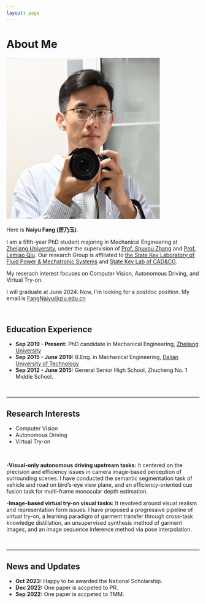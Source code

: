 ```yaml
---
layout: page
---
```


# About Me

<img src="blogs/web.assets/naiyufang_nikon.jpg" class="floatpic" width="400" height="420">

<br>

Here is **Naiyu Fang (房乃玉)**.

I am a fifth-year PhD student majoring in Mechanical Engineering at [Zhejiang University](https://www.zju.edu.cn/english/), under the supervision of [Prof. Shuyou Zhang](https://person.zju.edu.cn/en/0092066) and [Prof. Lemiao Qiu](https://person.zju.edu.cn/en/english_my_freetown). Our research Group is affiliated to [the State Key Laboratory of Fluid Power & Mechatronic Systems](http://sklofp.zju.edu.cn/sklen/) and [State Key Lab of CAD&CG](http://www.cad.zju.edu.cn/english.html). 

My reserach interest focuses on Computer Vision, Autonomous Driving, and Virtual Try-on.

I will graduate at June 2024. Now, I'm looking for a postdoc position. My email is FangNaiyu@zju.edu.cn

<br>

## Education Experience

- **Sep 2019 - Present:** PhD candidate in Mechanical Engineering, [Zhejiang University](https://www.zju.edu.cn/english/)
- **Sep 2015 - June 2019:** B.Eng. in Mechanical Engineering, [Dalian University of Technology](https://en.dlut.edu.cn/)
- **Sep 2012 - June 2015:** General Senior High School, Zhucheng No. 1 Middle School.

<br>

---

## Research Interests

- Computer Vision
- Autonomous Driving
- Virtual Try-on

<br>

**-Visual-only autonomous driving upstream tasks:** It centered on the precision and efficiency issues in camera image-based perception of surrounding scenes. I have conducted the semantic segmentation task of vehicle and road on bird’s-eye view plane, and an efficiency-oriented cue fusion task for multi-frame monocular depth estimation.

**-Image-based virtual try-on visual tasks:** It revolved around visual realism and representation form issues. I have proposed a progressive pipeline of virtual try-on, a learning paradigm of garment transfer through cross-task knowledge
distillation, an unsupervised synthesis method of garment images, and an image sequence inference method via pose interpolation.

<br>

---

## News and Updates

- **Oct 2023:** Happy to be awarded the National Scholarship.
- **Dec 2022:** One paper is accpeted to PR.
- **Sep 2022:** One paper is accpeted to TMM.


<br>
